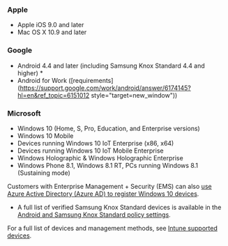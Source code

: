

### Apple
  - Apple iOS 9.0 and later
  - Mac OS X 10.9 and later

### Google
  - Android 4.4 and later (including Samsung Knox Standard 4.4 and higher) *
  - Android for Work ([requirements](https://support.google.com/work/android/answer/6174145?hl=en&ref_topic=6151012 style="target=new_window"))

### Microsoft
  - Windows 10 (Home, S, Pro, Education, and Enterprise versions)
  - Windows 10 Mobile
  - Devices running Windows 10 IoT Enterprise (x86, x64)
  - Devices running Windows 10 IoT Mobile Enterprise
  - Windows Holographic & Windows Holographic Enterprise
  - Windows Phone 8.1, Windows 8.1 RT, PCs running Windows 8.1 (Sustaining mode)

Customers with Enterprise Management + Security  (EMS) can also [use Azure Active Directory (Azure AD) to register Windows 10 devices](/intune-classic/deploy-use/set-up-windows-device-management-with-microsoft-intune#azure-active-directory-enrollment).

* A full list of verified Samsung Knox Standard devices is available in the [Android and Samsung Knox Standard policy settings](/intune-classic/android-policy-settings-in-microsoft-intune.md#supported-samsung-knox-standard-devices).

For a full list of devices and management methods, see [Intune supported devices](/intune/supported-devices-browsers#intune-supported-devices).
